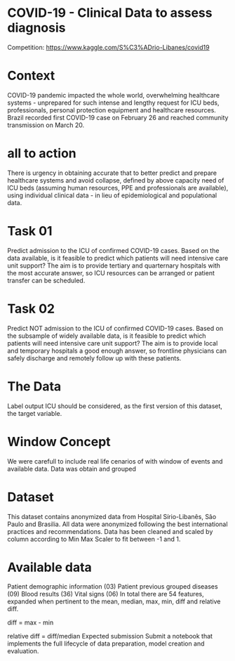 # COVID-19 - Clinical Data to assess diagnosis

Competition: https://www.kaggle.com/S%C3%ADrio-Libanes/covid19

# Context

COVID-19 pandemic impacted the whole world, overwhelming healthcare systems - unprepared for such intense and lengthy request for ICU beds, professionals, personal protection equipment and healthcare resources.
Brazil recorded first COVID-19 case on February 26 and reached community transmission on March 20.

# all to action

There is urgency in obtaining accurate that to better predict and prepare healthcare systems and avoid collapse, defined by above capacity need of ICU beds (assuming human resources, PPE and professionals are available), using individual clinical data - in lieu of epidemiological and populational data.


# Task 01

Predict admission to the ICU of confirmed COVID-19 cases.
Based on the data available, is it feasible to predict which patients will need intensive care unit support?
The aim is to provide tertiary and quarternary hospitals with the most accurate answer, so ICU resources can be arranged or patient transfer can be scheduled.

# Task 02

Predict NOT admission to the ICU of confirmed COVID-19 cases.
Based on the subsample of widely available data, is it feasible to predict which patients will need intensive care unit support?
The aim is to provide local and temporary hospitals a good enough answer, so frontline physicians can safely discharge and remotely follow up with these patients.

# The Data

Label output
ICU should be considered, as the first version of this dataset, the target variable.

# Window Concept

We were carefull to include real life cenarios of with window of events and available data.
Data was obtain and grouped

# Dataset

This dataset contains anonymized data from Hospital Sírio-Libanês, São Paulo and Brasilia. All data were anonymized following the best international practices and recommendations.
Data has been cleaned and scaled by column according to Min Max Scaler to fit between -1 and 1.

# Available data

Patient demographic information (03)
Patient previous grouped diseases (09)
Blood results (36)
Vital signs (06)
In total there are 54 features, expanded when pertinent to the mean, median, max, min, diff and relative diff.

diff = max - min

relative diff = diff/median
Expected submission
Submit a notebook that implements the full lifecycle of data preparation, model creation and evaluation.
